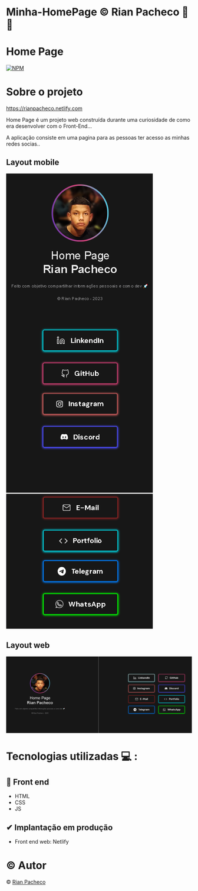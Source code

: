 # Minha-HomePage &copy; Rian Pacheco 🚀💯
# Home Page
[![NPM](https://img.shields.io/npm/l/react)](https://github.com/RianPacheco/Minha-HomePage/blob/main/LICENSE) 

# Sobre o projeto

https://rianpacheco.netlify.com

Home Page é um projeto web construída durante uma curiosidade de como era desenvolver com o Front-End...

A aplicação consiste em uma pagina para as pessoas ter acesso as minhas redes socias..

## Layout mobile
![Mobile 1](./img/Preview/Preview-Mobile.PNG) 
![Mobile 2](./img/Preview/Preview-Mobile2.PNG)

## Layout web
![Web 1](./img/Preview/Preview-Web.PNG)

# Tecnologias utilizadas 💻 :

## 🔅 Front end
- HTML
- CSS
- JS

## ✔ Implantação em produção 
- Front end web: Netlify

# © Autor

&copy; <a href="https://www.linkedin.com/in/rian-pacheco/"> Rian Pacheco</a>

